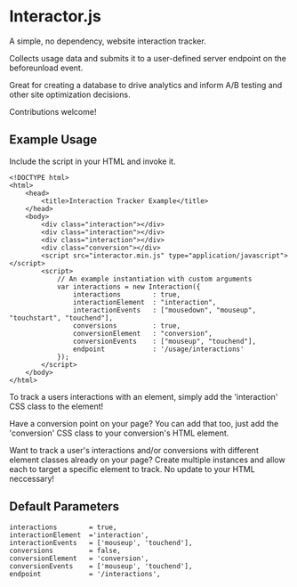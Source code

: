 # Interactor.js
A simple, no dependency, website interaction tracker. 

Collects usage data and submits it to a user-defined server endpoint on the beforeunload event. 

Great for creating a database to drive analytics and inform A/B testing and other site optimization decisions.

Contributions welcome!

## Example Usage

Include the script in your HTML and invoke it. 

	<!DOCTYPE html>
	<html>
		<head>
			<title>Interaction Tracker Example</title>
		</head>
		<body>
			<div class="interaction"></div>
			<div class="interaction"></div>
			<div class="interaction"></div>
			<div class="conversion"></div>
			<script src="interactor.min.js" type="application/javascript"></script>
			<script>
				// An example instantiation with custom arguments
				var interactions = new Interaction({
					interactions 		: true,
					interactionElement 	: "interaction",
					interactionEvents 	: ["mousedown", "mouseup", "touchstart", "touchend"],
					conversions 		: true,
					conversionElement 	: "conversion",
					conversionEvents 	: ["mouseup", "touchend"],
					endpoint 			: '/usage/interactions'
				});
			</script>
		</body>
	</html>

To track a users interactions with an element, simply add the 'interaction' CSS class to the element!

Have a conversion point on your page? You can add that too, just add the 'conversion' CSS class to your conversion's HTML element. 

Want to track a user's interactions and/or conversions with different element classes already on your page? Create multiple instances and allow each to target a specific element to track. No update to your HTML neccessary! 

## Default Parameters
	interactions 		= true,
	interactionElement 	='interaction',
	interactionEvents 	= ['mouseup', 'touchend'],
	conversions 		= false,
	conversionElement 	= 'conversion',
	conversionEvents 	= ['mouseup', 'touchend'],
	endpoint 			= '/interactions',
